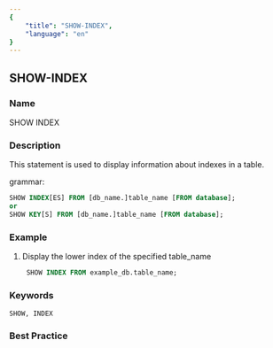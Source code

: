 ```yaml
---
{
    "title": "SHOW-INDEX",
    "language": "en"
}
---
```


<!--
Licensed to the Apache Software Foundation (ASF) under one
or more contributor license agreements.  See the NOTICE file
distributed with this work for additional information
regarding copyright ownership.  The ASF licenses this file
to you under the Apache License, Version 2.0 (the
"License"); you may not use this file except in compliance
with the License.  You may obtain a copy of the License at

  http://www.apache.org/licenses/LICENSE-2.0

Unless required by applicable law or agreed to in writing,
software distributed under the License is distributed on an
"AS IS" BASIS, WITHOUT WARRANTIES OR CONDITIONS OF ANY
KIND, either express or implied.  See the License for the
specific language governing permissions and limitations
under the License.
-->

## SHOW-INDEX

### Name

SHOW INDEX

### Description

  This statement is used to display information about indexes in a table.

grammar:

````SQL
SHOW INDEX[ES] FROM [db_name.]table_name [FROM database];
or
SHOW KEY[S] FROM [db_name.]table_name [FROM database];
````

### Example

  1. Display the lower index of the specified table_name

     ````SQL
      SHOW INDEX FROM example_db.table_name;
     ````

### Keywords

    SHOW, INDEX

### Best Practice

